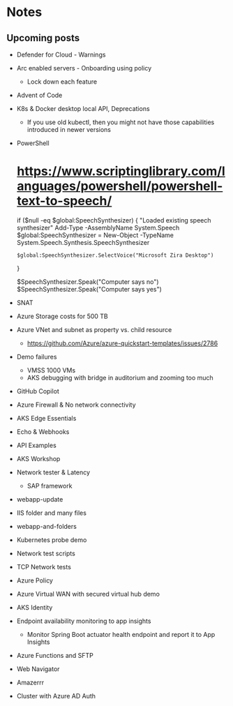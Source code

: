# Notes

## Upcoming posts

- Defender for Cloud - Warnings
- Arc enabled servers - Onboarding using policy
  - Lock down each feature
- Advent of Code
- K8s & Docker desktop local API, Deprecations
  - If you use old kubectl, then you might not have those capabilities introduced in newer versions
- PowerShell
  # https://www.scriptinglibrary.com/languages/powershell/powershell-text-to-speech/
  if ($null -eq $global:SpeechSynthesizer) {
      "Loaded existing speech synthesizer"
      Add-Type -AssemblyName System.Speech
      $global:SpeechSynthesizer = New-Object -TypeName System.Speech.Synthesis.SpeechSynthesizer

      $global:SpeechSynthesizer.SelectVoice("Microsoft Zira Desktop")
  } 

  $SpeechSynthesizer.Speak("Computer says no")
  $SpeechSynthesizer.Speak("Computer says yes")
- SNAT
- Azure Storage costs for 500 TB
- Azure VNet and subnet as property vs. child resource
  - https://github.com/Azure/azure-quickstart-templates/issues/2786
- Demo failures
  - VMSS 1000 VMs
  - AKS debugging with bridge in auditorium and zooming too much
- GitHub Copilot
- Azure Firewall & No network connectivity
- AKS Edge Essentials
- Echo & Webhooks
- API Examples
- AKS Workshop
- Network tester & Latency
  - SAP framework
- webapp-update
- IIS folder and many files
- webapp-and-folders
- Kubernetes probe demo
- Network test scripts
- TCP Network tests
- Azure Policy
- Azure Virtual WAN with secured virtual hub demo
- AKS Identity
- Endpoint availability monitoring to app insights
  - Monitor Spring Boot actuator health endpoint and report it to App Insights
- Azure Functions and SFTP
- Web Navigator
- Amazerrr
- Cluster with Azure AD Auth
